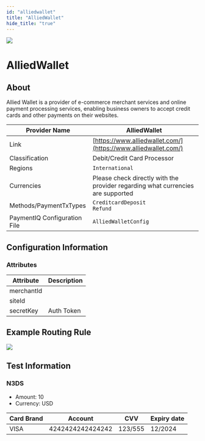 ```yaml
--- 
id: "alliedwallet" 
title: "AlliedWallet"
hide_title: "true"
---
```

 
![](/img/providers/logos/alliedwallet.png)

# AlliedWallet

## About
Allied Wallet is a provider of e-commerce merchant services and online payment processing services, enabling business owners to accept credit cards and other payments on their websites.

| Provider Name                | AlliedWallet                                                                    |
|------------------------------|---------------------------------------------------------------------------------|
| Link                         | [https://www.alliedwallet.com/](https://www.alliedwallet.com/)                  |
| Classification               | Debit/Credit Card Processor                                                     |
| Regions                      | `International`                                                                 |
| Currencies                   | Please check directly with the provider regarding what currencies are supported |
| Methods/PaymentTxTypes       | `CreditcardDeposit`<br/> `Refund`                                               |
| PaymentIQ Configuration File | `AlliedWalletConfig`                                                            |

## Configuration Information

### Attributes

| Attribute  | Description |
|------------|-------------|
| merchantId |             |
| siteId     |             |
| secretKey  | Auth Token  |

## Example Routing Rule
![](/img/providers/routing/alliedwallet.png)

## Test Information

### N3DS

- Amount: 10
- Currency: USD

| Card Brand | Account          | CVV     | Expiry date |
|------------|------------------|---------|-------------|
| VISA       | 4242424242424242 | 123/555 | 12/2024     |
